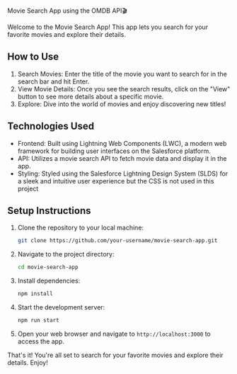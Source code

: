 Movie Search App using the OMDB API🎬

Welcome to the Movie Search App! This app lets you search for your favorite movies and explore their details.

## How to Use

1. Search Movies: Enter the title of the movie you want to search for in the search bar and hit Enter.
2. View Movie Details: Once you see the search results, click on the "View" button to see more details about a specific movie.
3. Explore: Dive into the world of movies and enjoy discovering new titles!

## Technologies Used

- Frontend: Built using Lightning Web Components (LWC), a modern web framework for building user interfaces on the Salesforce platform.
- API: Utilizes a movie search API to fetch movie data and display it in the app.
- Styling: Styled using the Salesforce Lightning Design System (SLDS) for a sleek and intuitive user experience but the CSS is not used in this project

## Setup Instructions

1. Clone the repository to your local machine:
   ```bash
   git clone https://github.com/your-username/movie-search-app.git
   ```
2. Navigate to the project directory:
   ```bash
   cd movie-search-app
   ```
3. Install dependencies:
   ```bash
   npm install
   ```
4. Start the development server:
   ```bash
   npm run start
   ```
5. Open your web browser and navigate to `http://localhost:3000` to access the app.

That's it! You're all set to search for your favorite movies and explore their details. Enjoy!

